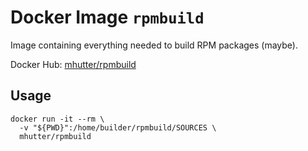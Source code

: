 # Docker Image `rpmbuild`

Image containing everything needed to build RPM packages (maybe).

Docker Hub: [mhutter/rpmbuild][hub]

## Usage

    docker run -it --rm \
      -v "${PWD}":/home/builder/rpmbuild/SOURCES \
      mhutter/rpmbuild


[hub]: https://hub.docker.com/r/mhutter/rpmbuild/
